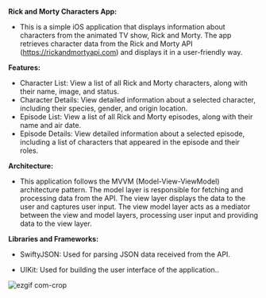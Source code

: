 **Rick and Morty Characters App:**

-  This is a simple iOS application that displays information about characters from the animated TV show, Rick and Morty. The app retrieves character data from the Rick and Morty API (https://rickandmortyapi.com) and displays it in a user-friendly way.

**Features:**

- Character List: View a list of all Rick and Morty characters, along with their name, image, and status.
- Character Details: View detailed information about a selected character, including their species, gender, and origin location.
- Episode List: View a list of all Rick and Morty episodes, along with their name and air date.
- Episode Details: View detailed information about a selected episode, including a list of characters that appeared in the episode and their roles.

**Architecture:**

- This application follows the MVVM (Model-View-ViewModel) architecture pattern. The model layer is responsible for fetching and processing data from the API. The view layer displays the data to the user and captures user input. The view model layer acts as a mediator between the view and model layers, processing user input and providing data to the view layer.

**Libraries and Frameworks:**

- SwiftyJSON: Used for parsing JSON data received from the API.

- UIKit: Used for building the user interface of the application..






![ezgif com-crop](https://user-images.githubusercontent.com/101280910/225419052-345e324b-d330-4433-b2bb-9edd7674e5f9.gif)



